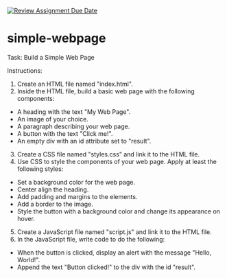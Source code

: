 [![Review Assignment Due Date](https://classroom.github.com/assets/deadline-readme-button-24ddc0f5d75046c5622901739e7c5dd533143b0c8e959d652212380cedb1ea36.svg)](https://classroom.github.com/a/BpA12Yhr)
# simple-webpage

Task: Build a Simple Web Page

Instructions:

1. Create an HTML file named "index.html".
2. Inside the HTML file, build a basic web page with the following components:
- A heading with the text "My Web Page".
- An image of your choice.
- A paragraph describing your web page.
- A button with the text "Click me!".
- An empty div with an id attribute set to "result".
3. Create a CSS file named "styles.css" and link it to the HTML file.
4. Use CSS to style the components of your web page. Apply at least the following styles:
- Set a background color for the web page.
- Center align the heading.
- Add padding and margins to the elements.
- Add a border to the image.
- Style the button with a background color and change its appearance on hover.
5. Create a JavaScript file named "script.js" and link it to the HTML file.
6. In the JavaScript file, write code to do the following:
- When the button is clicked, display an alert with the message "Hello, World!".
- Append the text "Button clicked!" to the div with the id "result".
